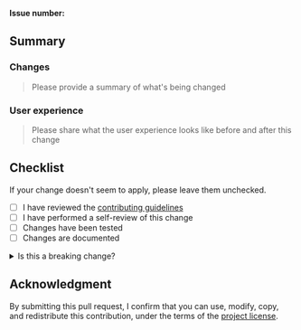 <!-- markdownlint-disable MD041 MD043 -->
**Issue number:**

## Summary

### Changes

> Please provide a summary of what's being changed

### User experience

> Please share what the user experience looks like before and after this change

## Checklist

If your change doesn't seem to apply, please leave them unchecked.

* [ ] I have reviewed the [contributing guidelines](https://github.com/awslabs/Log-Analyzer-with-MCP/blob/main/CONTRIBUTING.md)
* [ ] I have performed a self-review of this change
* [ ] Changes have been tested
* [ ] Changes are documented

<details>
<summary>Is this a breaking change?</summary>

**RFC issue number**:

Checklist:

* [ ] Migration process documented
* [ ] Implement warnings (if it can live side by side)

</details>

## Acknowledgment

By submitting this pull request, I confirm that you can use, modify, copy, and redistribute this contribution, under the terms of the [project license](https://github.com/awslabs/Log-Analyzer-with-MCP/blob/main/LICENSE).
